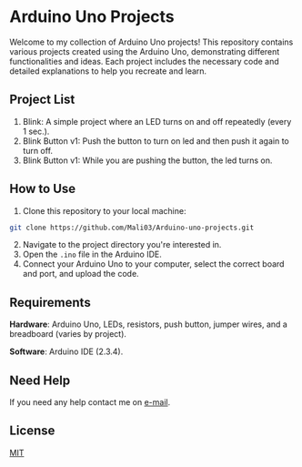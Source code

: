 # Arduino Uno Projects

Welcome to my collection of Arduino Uno projects! This repository contains various projects created using the Arduino Uno, demonstrating different functionalities and ideas. Each project includes the necessary code and detailed explanations to help you recreate and learn.

## Project List
1. Blink: A simple project where an LED turns on and off repeatedly (every 1 sec.).
2. Blink Button v1: Push the button to turn on led and then push it again to turn off.
3. Blink Button v1: While you are pushing the button, the led turns on.

## How to Use
1. Clone this repository to your local machine:
```bash
git clone https://github.com/Mali03/Arduino-uno-projects.git
```
2. Navigate to the project directory you're interested in.
3. Open the `.ino` file in the Arduino IDE.
4. Connect your Arduino Uno to your computer, select the correct board and port, and upload the code.

## Requirements
**Hardware**: Arduino Uno, LEDs, resistors, push button, jumper wires, and a breadboard (varies by project).

**Software**: Arduino IDE (2.3.4).

## Need Help
If you need any help contact me on [e-mail](mailto:mehmetaligunalay@gmail.com).

## License

[MIT](https://choosealicense.com/licenses/mit/)
